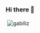 ### Hi there 👋

<p>&nbsp;<img align="center" src="https://github-readme-stats.vercel.app/api?username=gabiliz&show_icons=true" alt="gabiliz" /></p>


